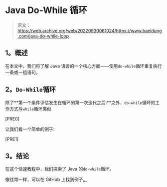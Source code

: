 # Java Do-While 循环

> 原文：<https://web.archive.org/web/20220930061024/https://www.baeldung.com/java-do-while-loop>

## **1。概述**

在本文中，我们将了解 Java 语言的一个核心方面——使用`do-while`循环重复执行一条或一组语句。

## **2。`Do-While`循环**

除了**第一个条件评估发生在循环的第一次迭代之后:**之外，`do-while`循环的工作方式与`while`循环类似

[PRE0]

让我们看一个简单的例子:

[PRE1]

## **3。结论**

在这个快速教程中，我们探索了 Java 的`do-while`循环。

像往常一样，可以在 GitHub 上找到例子[。](https://web.archive.org/web/20220627182702/https://github.com/eugenp/tutorials/tree/master/core-java-modules/core-java-lang-syntax)